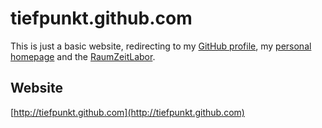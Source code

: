 # tiefpunkt.github.com
This is just a basic website, redirecting to my [GitHub profile](https://github.com/tiefpunkt/), my [personal homepage](http://www.tiepfunkt.com) and the [RaumZeitLabor](http://www.raumzeitlabor.de).
## Website
[http://tiefpunkt.github.com](http://tiefpunkt.github.com)